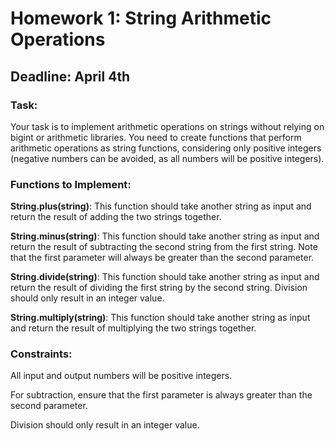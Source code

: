 # Homework 1: String Arithmetic Operations

## Deadline: April 4th

### Task:

Your task is to implement arithmetic operations on strings without relying on bigint or arithmetic libraries. You need
to create functions that perform arithmetic operations as string functions, considering only positive integers (negative
numbers can be avoided, as all numbers will be positive integers).

### Functions to Implement:
**String.plus(string)**: This function should take another string as input and return the result of adding the two strings
together.

**String.minus(string)**: This function should take another string as input and return the result of subtracting the second
string from the first string. Note that the first parameter will always be greater than the second parameter.

**String.divide(string)**: This function should take another string as input and return the result of dividing the first
string by the second string. Division should only result in an integer value.

**String.multiply(string)**: This function should take another string as input and return the result of multiplying the two
strings together.

### Constraints:
All input and output numbers will be positive integers.

For subtraction, ensure that the first parameter is always greater than the second parameter.

Division should only result in an integer value.